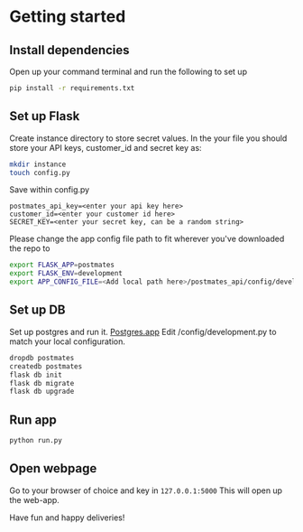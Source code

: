 # Getting started

## Install dependencies
Open up your command terminal and run the following to set up

```bash
pip install -r requirements.txt
```

## Set up Flask
Create instance directory to store secret values. 
In the your file you should store your API keys, customer_id and secret key as:
``` bash
mkdir instance
touch config.py
```

Save within config.py
```
postmates_api_key=<enter your api key here>
customer_id=<enter your customer id here>
SECRET_KEY=<enter your secret key, can be a random string>
```

Please change the app config file path to fit wherever you've downloaded the repo to
```bash
export FLASK_APP=postmates
export FLASK_ENV=development
export APP_CONFIG_FILE=<Add local path here>/postmates_api/config/development.py
```

## Set up DB
Set up postgres and run it. [Postgres.app](https://postgresapp.com)
Edit /config/development.py to match your local configuration.

```bash
dropdb postmates
createdb postmates
flask db init
flask db migrate
flask db upgrade
```

## Run app
```bash
python run.py
```

## Open webpage
Go to your browser of choice and key in `127.0.0.1:5000`
This will open up the web-app.

Have fun and happy deliveries!